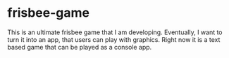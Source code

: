 # frisbee-game
This is an ultimate frisbee game that I am developing. Eventually, I want to turn it into an app, that users can play with graphics. Right now it is a text based game that can be played as a console app.
